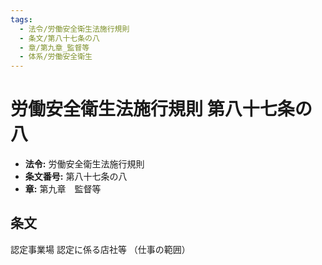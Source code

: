 ```yaml
---
tags:
  - 法令/労働安全衛生法施行規則
  - 条文/第八十七条の八
  - 章/第九章_監督等
  - 体系/労働安全衛生
---
```

# 労働安全衛生法施行規則 第八十七条の八

- **法令:** 労働安全衛生法施行規則
- **条文番号:** 第八十七条の八
- **章:** 第九章　監督等

## 条文
認定事業場	認定に係る店社等
（仕事の範囲）

